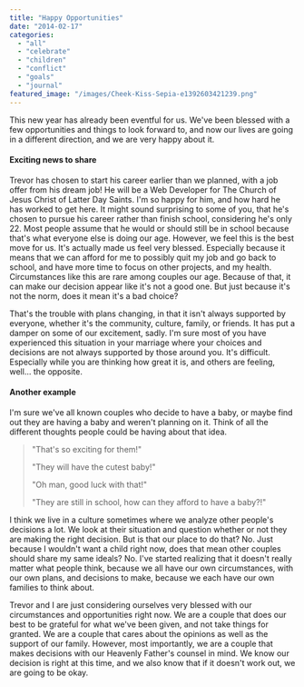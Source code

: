 ```yaml
---
title: "Happy Opportunities"
date: "2014-02-17"
categories: 
  - "all"
  - "celebrate"
  - "children"
  - "conflict"
  - "goals"
  - "journal"
featured_image: "/images/Cheek-Kiss-Sepia-e1392603421239.png"
---
```


This new year has already been eventful for us. We've been blessed with a few opportunities and things to look forward to, and now our lives are going in a different direction, and we are very happy about it.

#### Exciting news to share

Trevor has chosen to start his career earlier than we planned, with a job offer from his dream job! He will be a Web Developer for The Church of Jesus Christ of Latter Day Saints. I'm so happy for him, and how hard he has worked to get here. It might sound surprising to some of you, that he's chosen to pursue his career rather than finish school, considering he's only 22. Most people assume that he would or should still be in school because that's what everyone else is doing our age. However, we feel this is the best move for us. It's actually made us feel very blessed. Especially because it means that we can afford for me to possibly quit my job and go back to school, and have more time to focus on other projects, and my health. Circumstances like this are rare among couples our age. Because of that, it can make our decision appear like it's not a good one. But just because it's not the norm, does it mean it's a bad choice?

That's the trouble with plans changing, in that it isn't always supported by everyone, whether it's the community, culture, family, or friends. It has put a damper on some of our excitement, sadly. I'm sure most of you have experienced this situation in your marriage where your choices and decisions are not always supported by those around you. It's difficult. Especially while you are thinking how great it is, and others are feeling, well... the opposite.

#### Another example

I'm sure we've all known couples who decide to have a baby, or maybe find out they are having a baby and weren't planning on it. Think of all the different thoughts people could be having about that idea.

> "That's so exciting for them!"
> 
> "They will have the cutest baby!"
> 
> "Oh man, good luck with that!"
> 
> "They are still in school, how can they afford to have a baby?!"

I think we live in a culture sometimes where we analyze other people's decisions a lot. We look at their situation and question whether or not they are making the right decision. But is that our place to do that? No. Just because I wouldn't want a child right now, does that mean other couples should share my same ideals? No. I've started realizing that it doesn't really matter what people think, because we all have our own circumstances, with our own plans, and decisions to make, because we each have our own families to think about.

Trevor and I are just considering ourselves very blessed with our circumstances and opportunities right now. We are a couple that does our best to be grateful for what we've been given, and not take things for granted. We are a couple that cares about the opinions as well as the support of our family. However, most importantly, we are a couple that makes decisions with our Heavenly Father's counsel in mind. We know our decision is right at this time, and we also know that if it doesn't work out, we are going to be okay.
